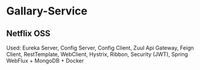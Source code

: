# Gallary-Service
## Netflix OSS
Used: Eureka Server, Config Server, Config Client, Zuul Api Gateway, Feign Client, RestTemplate, WebClient, Hystrix, Ribbon, Security (JWT), Spring WebFlux + MongoDB + Docker
